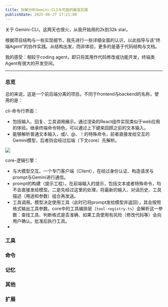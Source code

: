 ```yaml
---
title: 拆解分析Gemini-CLI与可能的最佳实践
publishDate: 2025-06-27 17:21:00
---
```

关于 Gemini-CLI，这两天也很火，从我开始用的2k到32k star。

根据项目结构与一些实现细节，我先进行一些详细全面的认识，以此指导与该“终端Agent”的协作实践。从结构出发，而非体验，更多的是基于代码结构与文档。

我的感受：相较于coding agent，即只将其用作代码修改或功能开发，终端类Agent有很大的开发空间。

- - -

### 总览

总的来说，这是一个前后端分离的项目。不同于frontend与backend的名称，使用的是：

cli-命令行界面：
- 包括输入、回复、工具调用展示。通过渲染的React组件实现类似于web应用的体验。继承终端命令特色，可以通过上下键来回顾之前的文本输入。
- 能够解析普通文本输入，或/、@、！的特殊命令，前者直接发给交互的Gemini模型，后者则会经过后端（下文core）先解析。

![](/uploads/屏幕截图-2025-06-27-174115.png)

core-逻辑引擎：
- 与大模型交互。一个专门客户端（Client），在经过身份认证、构造请求与prompt与Gemini进行通信。
- prompt的构建（提示工程）。在前端输入的提示，包括文本或者特殊命令，均不会直接发给模型。二是先经过这里的处理，将最新的输入、对话历史、工具描述（用途和参数）组合再发送。
- 工具调用。模型决定使用工具（此时已将prompt发给模型并返回），其会按照格式输出工具参数。core中的工具编排层（`tool-registry.ts`）会解析这一参数：查找工具、判断格式是否准确、如果工具使用有风险（修改代码等）会向用户确认。批准后执行工具。
- 

### 工具

### 命令

### 记忆

### 其他

### 扩展
